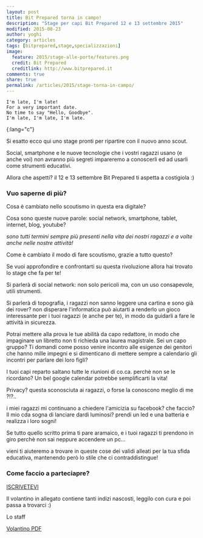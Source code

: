 ```yaml
---
layout: post
title: Bit Prepared torna in campo!
description: "Stage per capi Bit Prepared 12 e 13 settembre 2015"
modified: 2015-08-23
author: yoghi
category: articles
tags: [bitprepared,stage,specializzazioni]
image:
  feature: 2015/stage-alle-porte/features.png
  credit: Bit Prepared
  creditlink: http://www.bitprepared.it
comments: true
share: true
permalink: /articles/2015/stage-torna-in-campo/
---
```



	I'm late, I'm late!
	For a very important date.
	No time to say "Hello, Goodbye".
	I'm late, I'm late, I'm late.
{:lang="c"}	


Si esatto ecco qui uno stage pronti per ripartire con il nuovo anno scout.

Social, smartphone e le nuove tecnologie che i vostri ragazzi usano (e anche voi) non avranno più segreti impareremo a conoscerli ed ad usarli come strumenti educativi.

Allora che aspetti? il 12 e 13 settembre Bit Prepared ti aspetta a costigiola :) 

### Vuo saperne di più?

Cosa è cambiato nello scoutismo in questa era digitale? 

Cosa sono queste nuove parole: social network, smartphone, tablet, internet, blog, youtube?

*sono tutti termini sempre più presenti nella vita dei nostri ragazzi e a volte anche nelle nostre attività!* 

Come è cambiato il modo di fare scoutismo, grazie a tutto questo?

Se vuoi approfondire e confrontarti su questa rivoluzione allora hai trovato lo stage che fa per te!

Si parlerà di social network: non solo pericoli ma, con un uso consapevole, utili strumenti. 

Si parlerà di topografia, i ragazzi non sanno leggere una cartina e sono già dei rover? non disperare l'informatica può aiutarti a renderlo un gioco interessante per i tuoi ragazzi (e anche per te), in modo da guidarli a fare le attività in sicurezza. 

Potrai mettere alla prova le tue abilità da capo redattore, in modo che impaginare un libretto non ti richieda una laurea magistrale. Sei un capo gruppo? Ti domandi come posso venire incontro alle esigenze dei genitori che hanno mille impegni e si dimenticano di mettere sempre a calendario gli incontri per parlare dei loro figli? 

I tuoi capi reparto saltano tutte le riunioni di co.ca. perchè non se le ricordano? Un bel google calendar potrebbe semplificarti la vita! 

Privacy? questa sconosciuta ai ragazzi, o forse la conoscono meglio di me ?!?.. 

i miei ragazzi mi continuano a chiedere l'amicizia su facebook? che faccio? Il mio cda sogna di lanciare dardi luminosi? prendi un led e una batteria e realizza i loro sogni!

Se tutto quello scritto prima ti pare aramaico, e i tuoi ragazzi ti prendono in giro perchè non sai neppure accendere un pc... 

vieni ti aiuteremo a trovare in queste cose dei validi alleati per la tua sfida educativa, mantenendo però lo stile che ci contraddistingue!

### Come faccio a parteciapre? 

[ISCRIVETEVI](http://buonacaccia.net/event.aspx?e=2936)

Il volantino in allegato contiene tanti indizi nascosti, leggilo con cura e poi passa a trovarci :) 

Lo staff

<a href="{{ site.url }}/assets/files/lettera2015.pdf">Volantino PDF</a>


